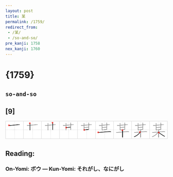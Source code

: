 ```yaml
---
layout: post
title: 某
permalink: /1759/
redirect_from:
 - /某/
 - /so-and-so/
pre_kanji: 1758
nex_kanji: 1760
---
```


# {1759}

## `so-and-so`

## [9]

<div class="stroke"><img src="../images/E69F90.png" /></div>

## Reading:

### On-Yomi: ボウ &mdash; Kun-Yomi: それがし、なにがし
